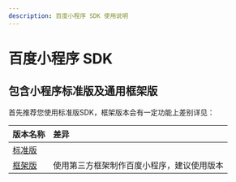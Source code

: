 ```yaml
---
description: 百度小程序 SDK 使用说明
---
```


# 百度小程序 SDK

## 包含小程序标准版及通用框架版 <a id="bao-han-xiao-cheng-xu-biao-zhun-ban-cha-jian-ban-ji-tong-yong-kuang-jia-ban"></a>

首先推荐您使用标准版SDK，框架版本会有一定功能上差别详见：

| 版本名称 | 差异 |
| :--- | :--- |
| [​标准版​](baidusdk.md) | ​ |
| ​[框架版​](baidusdkcustom.md) | 使用第三方框架制作百度小程序，建议使用版本 |

